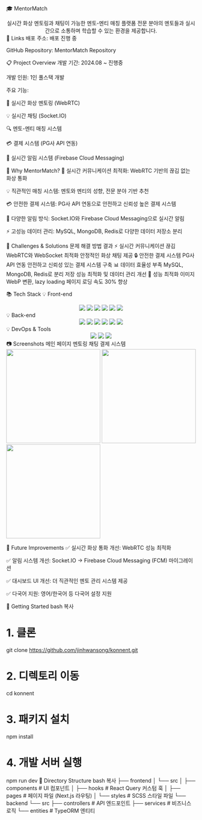 🎓 MentorMatch
<div align="center"> 실시간 화상 멘토링과 채팅이 가능한 멘토-멘티 매칭 플랫폼 전문 분야의 멘토들과 실시간으로 소통하며 학습할 수 있는 환경을 제공합니다. </div>
🔗 Links
배포 주소: 배포 진행 중

GitHub Repository: MentorMatch Repository

📋 Project Overview
개발 기간: 2024.08 ~ 진행중

개발 인원: 1인 풀스택 개발

주요 기능:

💬 실시간 화상 멘토링 (WebRTC)

💡 실시간 채팅 (Socket.IO)

🔍 멘토-멘티 매칭 시스템

💳 결제 시스템 (PG사 API 연동)

📢 실시간 알림 시스템 (Firebase Cloud Messaging)

🌟 Why MentorMatch?
🚀 실시간 커뮤니케이션 최적화: WebRTC 기반의 끊김 없는 화상 통화

💡 직관적인 매칭 시스템: 멘토와 멘티의 성향, 전문 분야 기반 추천

💳 안전한 결제 시스템: PG사 API 연동으로 안전하고 신뢰성 높은 결제 시스템

🔔 다양한 알림 방식: Socket.IO와 Firebase Cloud Messaging으로 실시간 알림

⚡ 고성능 데이터 관리: MySQL, MongoDB, Redis로 다양한 데이터 저장소 분리

💪 Challenges & Solutions
문제	해결 방법	결과
⚡ 실시간 커뮤니케이션 끊김	WebRTC와 WebSocket 최적화	안정적인 화상 채팅 제공
🔒 안전한 결제 시스템	PG사 API 연동	안전하고 신뢰성 있는 결제 시스템 구축
📊 데이터 효율성 부족	MySQL, MongoDB, Redis로 분리 저장	성능 최적화 및 데이터 관리 개선
🚀 성능 최적화	이미지 WebP 변환, lazy loading	페이지 로딩 속도 30% 향상

📚 Tech Stack
💡 Front-end
<div align="center"> <img src="https://img.shields.io/badge/Next.js-000000?style=for-the-badge&logo=next.js&logoColor=white"> <img src="https://img.shields.io/badge/TypeScript-3178C6?style=for-the-badge&logo=typescript&logoColor=white"> <img src="https://img.shields.io/badge/Sass-CC6699?style=for-the-badge&logo=sass&logoColor=white"> <img src="https://img.shields.io/badge/ReactQuery-FF4154?style=for-the-badge&logo=reactquery&logoColor=white"> <img src="https://img.shields.io/badge/Socket.IO-010101?style=for-the-badge&logo=socket.io&logoColor=white"> <img src="https://img.shields.io/badge/Zustand-brown?style=for-the-badge&logo=zustand&logoColor=white"> </div>
💡 Back-end
<div align="center"> <img src="https://img.shields.io/badge/NestJS-E0234E?style=for-the-badge&logo=nestjs&logoColor=white"> <img src="https://img.shields.io/badge/TypeORM-262627?style=for-the-badge&logo=typeorm&logoColor=white"> <img src="https://img.shields.io/badge/MySQL-4479A1?style=for-the-badge&logo=mysql&logoColor=white"> <img src="https://img.shields.io/badge/MongoDB-47A248?style=for-the-badge&logo=mongodb&logoColor=white"> <img src="https://img.shields.io/badge/Redis-DC382D?style=for-the-badge&logo=redis&logoColor=white"> <img src="https://img.shields.io/badge/Passport-34E27A?style=for-the-badge&logo=passport&logoColor=white"> </div>
💡 DevOps & Tools
<div align="center"> <img src="https://img.shields.io/badge/Amazon AWS-232F3E?style=for-the-badge&logo=amazonaws&logoColor=white"> <img src="https://img.shields.io/badge/Git-F05032?style=for-the-badge&logo=git&logoColor=white"> <img src="https://img.shields.io/badge/GitHub-181717?style=for-the-badge&logo=github&logoColor=white"> </div>
📷 Screenshots
메인 페이지	멘토링 채팅	결제 시스템
<img src="./frontend/src/asset/main.png" width="250">	<img src="./frontend/src/asset/chat.png" width="250">	<img src="./frontend/src/asset/sell.png" width="250">

🚀 Future Improvements
✅ 실시간 화상 통화 개선: WebRTC 성능 최적화

✅ 알림 시스템 개선: Socket.IO → Firebase Cloud Messaging (FCM) 마이그레이션

✅ 대시보드 UI 개선: 더 직관적인 멘토 관리 시스템 제공

✅ 다국어 지원: 영어/한국어 등 다국어 설정 지원

📌 Getting Started
bash
복사
# 1. 클론
git clone https://github.com/jinhwansong/konnent.git

# 2. 디렉토리 이동
cd konnent

# 3. 패키지 설치
npm install

# 4. 개발 서버 실행
npm run dev
📌 Directory Structure
bash
복사
├── frontend
│   └── src
│       ├── components    # UI 컴포넌트
│       ├── hooks         # React Query 커스텀 훅
│       ├── pages         # 페이지 파일 (Next.js 라우팅)
│       └── styles        # SCSS 스타일 파일
└── backend
    └── src
        ├── controllers   # API 엔드포인트
        ├── services      # 비즈니스 로직
        └── entities      # TypeORM 엔티티
